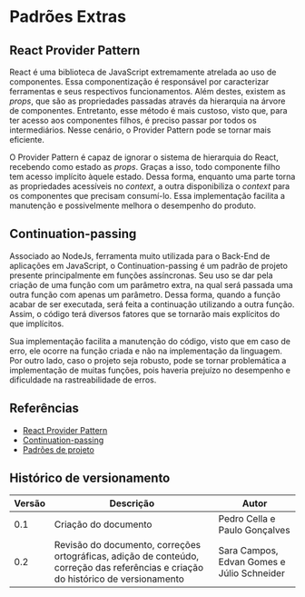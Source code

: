# Padrões Extras

## React Provider Pattern

React é uma biblioteca de JavaScript extremamente atrelada ao uso de componentes. Essa componentização é responsável por caracterizar ferramentas e seus respectivos funcionamentos. Além destes, existem as *props*, que são as propriedades passadas através da hierarquia na árvore de componentes. Entretanto, esse método é mais custoso, visto que, para ter acesso aos componentes filhos, é preciso passar por todos os intermediários. Nesse cenário, o Provider Pattern pode se tornar mais eficiente.

O Provider Pattern é capaz de ignorar o sistema de hierarquia do React, recebendo como estado as *props*. Graças a isso, todo componente filho tem acesso implícito àquele estado. Dessa forma, enquanto uma parte torna as propriedades acessíveis no *context*, a outra disponibiliza o *context* para os componentes que precisam consumí-lo. Essa implementação facilita a manutenção e possivelmente melhora o desempenho do produto. 

## Continuation-passing

Associado ao NodeJs, ferramenta muito utilizada para o Back-End de aplicações em JavaScript, o Continuation-passing é um padrão de projeto presente principalmente em funções assíncronas. Seu uso se dar pela criação de uma função com um parâmetro extra, na qual será passada uma outra função com apenas um parâmetro. Dessa forma, quando a função acabar de ser executada, será feita a continuação utilizando a outra função. Assim, o código terá diversos fatores que se tornarão mais explícitos do que implícitos. 

Sua implementação facilita a manutenção do código, visto que em caso de erro, ele ocorre na função criada e não na implementação da linguagem. Por outro lado, caso o projeto seja robusto, pode se tornar problemática a implementação de muitas funções, pois haveria prejuízo no desempenho e dificuldade na rastreabilidade de erros. 

## Referências

- [React Provider Pattern](https://oieduardorabelo.medium.com/padr%C3%B5es-em-react-provider-pattern-b520c37ed733)
- [Continuation-passing](https://en.wikipedia.org/wiki/Continuation-passing_style)
- [Padrões de projeto](https://medium.com/emanuelg-blog/reflex%C3%A3o-em-padr%C3%B5es-de-projeto-para-node-js-b7344f2529c7)

## Histórico de versionamento

| Versão | Descrição | Autor |
| - | - | - |
| 0.1 | Criação do documento | Pedro Cella e Paulo Gonçalves |
| 0.2 | Revisão do documento, correções ortográficas, adição de conteúdo, correção das referências e criação do histórico de versionamento | Sara Campos, Edvan Gomes e Júlio Schneider| 